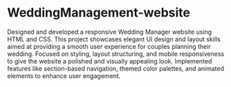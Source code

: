 # WeddingManagement-website
Designed and developed a responsive Wedding Manager website using HTML and CSS. This project showcases elegant UI design and layout skills aimed at providing a smooth user experience for couples planning their wedding. Focused on styling, layout structuring, and mobile responsiveness to give the website a polished and visually appealing look. Implemented features like section-based navigation, themed color palettes, and animated elements to enhance user engagement. 
